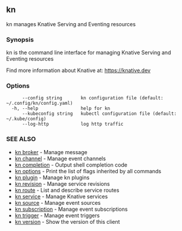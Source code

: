## kn

kn manages Knative Serving and Eventing resources

### Synopsis

kn is the command line interface for managing Knative Serving and Eventing resources

 Find more information about Knative at: https://knative.dev

### Options

```
      --config string       kn configuration file (default: ~/.config/kn/config.yaml)
  -h, --help                help for kn
      --kubeconfig string   kubectl configuration file (default: ~/.kube/config)
      --log-http            log http traffic
```

### SEE ALSO

* [kn broker](kn_broker.md)	 - Manage message
* [kn channel](kn_channel.md)	 - Manage event channels
* [kn completion](kn_completion.md)	 - Output shell completion code
* [kn options](kn_options.md)	 - Print the list of flags inherited by all commands
* [kn plugin](kn_plugin.md)	 - Manage kn plugins
* [kn revision](kn_revision.md)	 - Manage service revisions
* [kn route](kn_route.md)	 - List and describe service routes
* [kn service](kn_service.md)	 - Manage Knative services
* [kn source](kn_source.md)	 - Manage event sources
* [kn subscription](kn_subscription.md)	 - Manage event subscriptions
* [kn trigger](kn_trigger.md)	 - Manage event triggers
* [kn version](kn_version.md)	 - Show the version of this client


